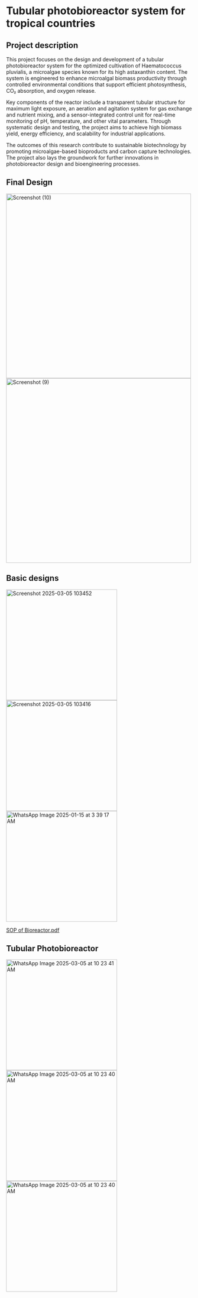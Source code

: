 # Tubular photobioreactor system for tropical countries

## Project description
This project focuses on the design and development of a tubular photobioreactor system for the optimized cultivation of Haematococcus pluvialis, a microalgae species known for its high astaxanthin content. The system is engineered to enhance microalgal biomass productivity through controlled environmental conditions that support efficient photosynthesis, CO₂ absorption, and oxygen release.

Key components of the reactor include a transparent tubular structure for maximum light exposure, an aeration and agitation system for gas exchange and nutrient mixing, and a sensor-integrated control unit for real-time monitoring of pH, temperature, and other vital parameters. Through systematic design and testing, the project aims to achieve high biomass yield, energy efficiency, and scalability for industrial applications.

The outcomes of this research contribute to sustainable biotechnology by promoting microalgae-based bioproducts and carbon capture technologies. The project also lays the groundwork for further innovations in photobioreactor design and bioengineering processes.


## Final Design
<img src="https://github.com/user-attachments/assets/8696d305-e133-4230-8764-52f0e45645f4" width="500" alt="Screenshot (10)">
<img src="https://github.com/user-attachments/assets/24c9b547-ea7a-4fa5-b2f0-82be1ba6cc97" width="500" alt="Screenshot (9)">


## Basic designs

<img src="https://github.com/user-attachments/assets/6b46ad15-a5e4-4e2d-9c73-74335832a19d" width="300" alt="Screenshot 2025-03-05 103452">

<img src="https://github.com/user-attachments/assets/448dc09f-3fcc-479d-b0dd-26c9522da933" width="300" alt="Screenshot 2025-03-05 103416">

<img src="https://github.com/user-attachments/assets/b9a2f516-9893-4cb1-923b-6e75ecabab44" width="300" alt="WhatsApp Image 2025-01-15 at 3 39 17 AM">

[SOP of Bioreactor.pdf](https://github.com/user-attachments/files/21274334/SOP.of.Bioreactor.pdf)






## Tubular Photobioreactor

<img src="https://github.com/user-attachments/assets/f6abc9ef-f6c3-4b93-9a27-0bb9fe1ef4a5" width="300" alt="WhatsApp Image 2025-03-05 at 10 23 41 AM">
<img src="https://github.com/user-attachments/assets/5c06fb66-b6c6-48f0-9a62-35757be895df" width="300" alt="WhatsApp Image 2025-03-05 at 10 23 40 AM">
<img src="https://github.com/user-attachments/assets/2deeb1a7-2454-4c79-a1a7-89f55b32967a" width="300" alt="WhatsApp Image 2025-03-05 at 10 23 40 AM">
